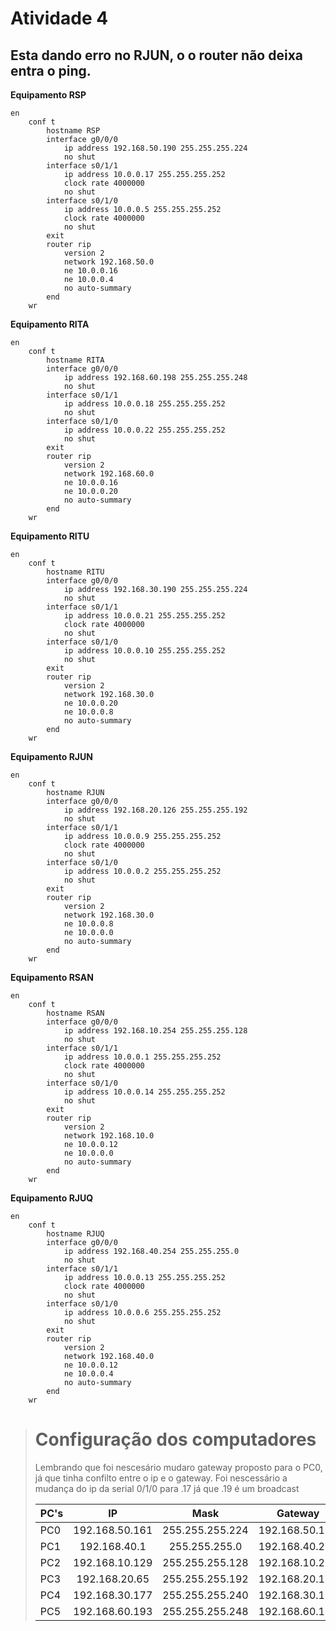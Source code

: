 # Atividade 4
## Esta dando erro no RJUN, o o router não deixa entra o ping.

**Equipamento RSP**
```
en
    conf t
        hostname RSP
        interface g0/0/0
            ip address 192.168.50.190 255.255.255.224
            no shut
        interface s0/1/1
            ip address 10.0.0.17 255.255.255.252
            clock rate 4000000
            no shut
        interface s0/1/0
            ip address 10.0.0.5 255.255.255.252
            clock rate 4000000
            no shut
        exit
        router rip
            version 2
            network 192.168.50.0
            ne 10.0.0.16
            ne 10.0.0.4
            no auto-summary
        end
    wr
```
**Equipamento RITA**
```
en
    conf t
        hostname RITA
        interface g0/0/0
            ip address 192.168.60.198 255.255.255.248
            no shut
        interface s0/1/1
            ip address 10.0.0.18 255.255.255.252
            no shut
        interface s0/1/0
            ip address 10.0.0.22 255.255.255.252
            no shut
        exit
        router rip
            version 2
            network 192.168.60.0
            ne 10.0.0.16
            ne 10.0.0.20
            no auto-summary
        end
    wr
```
**Equipamento RITU**
```
en
    conf t
        hostname RITU
        interface g0/0/0
            ip address 192.168.30.190 255.255.255.224
            no shut
        interface s0/1/1
            ip address 10.0.0.21 255.255.255.252
            clock rate 4000000
            no shut
        interface s0/1/0
            ip address 10.0.0.10 255.255.255.252
            no shut
        exit
        router rip
            version 2
            network 192.168.30.0
            ne 10.0.0.20
            ne 10.0.0.8
            no auto-summary
        end
    wr
```
**Equipamento RJUN**
```
en
    conf t
        hostname RJUN
        interface g0/0/0
            ip address 192.168.20.126 255.255.255.192
            no shut
        interface s0/1/1
            ip address 10.0.0.9 255.255.255.252
            clock rate 4000000
            no shut
        interface s0/1/0
            ip address 10.0.0.2 255.255.255.252
            no shut
        exit
        router rip
            version 2
            network 192.168.30.0
            ne 10.0.0.8
            ne 10.0.0.0
            no auto-summary
        end
    wr
```
**Equipamento RSAN**
```
en
    conf t
        hostname RSAN
        interface g0/0/0
            ip address 192.168.10.254 255.255.255.128
            no shut
        interface s0/1/1
            ip address 10.0.0.1 255.255.255.252
            clock rate 4000000
            no shut
        interface s0/1/0
            ip address 10.0.0.14 255.255.255.252
            no shut
        exit
        router rip
            version 2
            network 192.168.10.0
            ne 10.0.0.12
            ne 10.0.0.0
            no auto-summary
        end
    wr
```
**Equipamento RJUQ**
```
en
    conf t
        hostname RJUQ
        interface g0/0/0
            ip address 192.168.40.254 255.255.255.0
            no shut
        interface s0/1/1
            ip address 10.0.0.13 255.255.255.252
            clock rate 4000000
            no shut
        interface s0/1/0
            ip address 10.0.0.6 255.255.255.252
            no shut
        exit
        router rip
            version 2
            network 192.168.40.0
            ne 10.0.0.12
            ne 10.0.0.4
            no auto-summary
        end
    wr
```
># Configuração dos computadores
>Lembrando que foi nescesário mudaro gateway proposto para o PC0, já que tinha confilto entre o ip e o gateway.
> Foi nescessário a mudança do ip da serial 0/1/0 para .17 já que .19 é um broadcast
>
>PC's | IP | Mask | Gateway
>:--------- | :------: | :------: | :------: 
>PC0 | 192.168.50.161 | 255.255.255.224 | 192.168.50.190
>PC1 | 192.168.40.1 | 255.255.255.0 | 192.168.40.254
>PC2 | 192.168.10.129 | 255.255.255.128 | 192.168.10.254
>PC3 | 192.168.20.65 | 255.255.255.192 | 192.168.20.126
>PC4 | 192.168.30.177 | 255.255.255.240 | 192.168.30.190
>PC5 | 192.168.60.193 | 255.255.255.248 | 192.168.60.198
